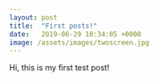 ```yaml
---
layout: post
title:  "First posts!"
date:   2019-06-29 10:34:05 +0000
image: /assets/images/twoscreen.jpg
---
```

Hi, this is my first test post!
